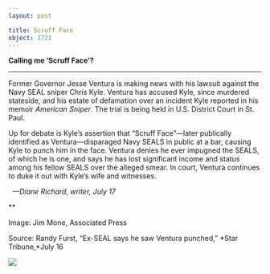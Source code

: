 ```yaml
---
layout: post

title: Scruff Face
object: 1721
---
```

**Calling me ‘Scruff Face’?**

****

Former Governor Jesse Ventura is making news with his lawsuit against the Navy SEAL sniper Chris Kyle. Ventura has accused Kyle, since murdered stateside, and his estate of defamation over an incident Kyle reported in his memoir *American Sniper*. The trial is being held in U.S. District Court in St. Paul.

Up for debate is Kyle’s assertion that “Scruff Face”—later publically identified as Ventura—disparaged Navy SEALS in public at a bar, causing Kyle to punch him in the face. Ventura denies he ever impugned the SEALS, of which he is one, and says he has lost significant income and status among his fellow SEALS over the alleged smear. In court, Ventura continues to duke it out with Kyle’s wife and witnesses.  

  *—Diane Richard, writer, July 17*

**

Image: Jim Mone, Associated Press

Source: Randy Furst, “Ex-SEAL says he saw Ventura punched,” *Star Tribune,*July 16

![]({{siteurl.base}}/images/14-07-17_69.137_ScruffFaceEDIT-1.jpeg)
